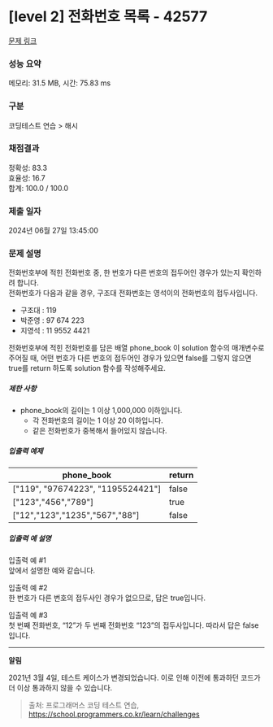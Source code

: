 # [level 2] 전화번호 목록 - 42577 

[문제 링크](https://school.programmers.co.kr/learn/courses/30/lessons/42577) 

### 성능 요약

메모리: 31.5 MB, 시간: 75.83 ms

### 구분

코딩테스트 연습 > 해시

### 채점결과

정확성: 83.3<br/>효율성: 16.7<br/>합계: 100.0 / 100.0

### 제출 일자

2024년 06월 27일 13:45:00

### 문제 설명

<p style="user-select: auto !important;">전화번호부에 적힌 전화번호 중, 한 번호가 다른 번호의 접두어인 경우가 있는지 확인하려 합니다.<br style="user-select: auto !important;">
전화번호가 다음과 같을 경우, 구조대 전화번호는 영석이의 전화번호의 접두사입니다.</p>

<ul style="user-select: auto !important;">
<li style="user-select: auto !important;">구조대 : 119</li>
<li style="user-select: auto !important;">박준영 : 97 674 223</li>
<li style="user-select: auto !important;">지영석 : 11 9552 4421</li>
</ul>

<p style="user-select: auto !important;">전화번호부에 적힌 전화번호를 담은 배열 phone_book 이 solution 함수의 매개변수로 주어질 때, 어떤 번호가 다른 번호의 접두어인 경우가 있으면 false를 그렇지 않으면 true를 return 하도록 solution 함수를 작성해주세요.</p>

<h5 style="user-select: auto !important;">제한 사항</h5>

<ul style="user-select: auto !important;">
<li style="user-select: auto !important;">phone_book의 길이는 1 이상 1,000,000 이하입니다.

<ul style="user-select: auto !important;">
<li style="user-select: auto !important;">각 전화번호의 길이는 1 이상 20 이하입니다.</li>
<li style="user-select: auto !important;">같은 전화번호가 중복해서 들어있지 않습니다.</li>
</ul></li>
</ul>

<h5 style="user-select: auto !important;">입출력 예제</h5>
<table class="table" style="user-select: auto !important;">
        <thead style="user-select: auto !important;"><tr style="user-select: auto !important;">
<th style="user-select: auto !important;">phone_book</th>
<th style="user-select: auto !important;">return</th>
</tr>
</thead>
        <tbody style="user-select: auto !important;"><tr style="user-select: auto !important;">
<td style="user-select: auto !important;">["119", "97674223", "1195524421"]</td>
<td style="user-select: auto !important;">false</td>
</tr>
<tr style="user-select: auto !important;">
<td style="user-select: auto !important;">["123","456","789"]</td>
<td style="user-select: auto !important;">true</td>
</tr>
<tr style="user-select: auto !important;">
<td style="user-select: auto !important;">["12","123","1235","567","88"]</td>
<td style="user-select: auto !important;">false</td>
</tr>
</tbody>
      </table>
<h5 style="user-select: auto !important;">입출력 예 설명</h5>

<p style="user-select: auto !important;">입출력 예 #1<br style="user-select: auto !important;">
앞에서 설명한 예와 같습니다.</p>

<p style="user-select: auto !important;">입출력 예 #2<br style="user-select: auto !important;">
한 번호가 다른 번호의 접두사인 경우가 없으므로, 답은 true입니다.</p>

<p style="user-select: auto !important;">입출력 예 #3<br style="user-select: auto !important;">
첫 번째 전화번호, “12”가 두 번째 전화번호 “123”의 접두사입니다. 따라서 답은 false입니다.</p>

<hr style="user-select: auto !important;">

<p style="user-select: auto !important;"><strong style="user-select: auto !important;">알림</strong></p>

<p style="user-select: auto !important;">2021년 3월 4일, 테스트 케이스가 변경되었습니다. 이로 인해 이전에 통과하던 코드가 더 이상 통과하지 않을 수 있습니다.</p>


> 출처: 프로그래머스 코딩 테스트 연습, https://school.programmers.co.kr/learn/challenges
